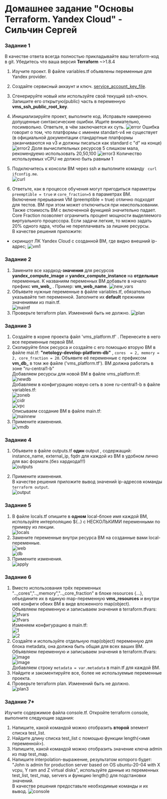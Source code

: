 # Домашнее задание "Основы Terraform. Yandex Cloud" - Сильчин Сергей  
### Задание 1
В качестве ответа всегда полностью прикладывайте ваш terraform-код в git.
Убедитесь что ваша версия **Terraform** ~>1.8.4

1. Изучите проект. В файле variables.tf объявлены переменные для Yandex provider.
2. Создайте сервисный аккаунт и ключ. [service_account_key_file](https://terraform-provider.yandexcloud.net).
3. Сгенерируйте новый или используйте свой текущий ssh-ключ. Запишите его открытую(public) часть в переменную **vms_ssh_public_root_key**.
4. Инициализируйте проект, выполните код. Исправьте намеренно допущенные синтаксические ошибки. Ищите внимательно, посимвольно. Ответьте, в чём заключается их суть.
   ![error](https://github.com/user-attachments/assets/f1db5280-cfb7-4bb3-bd89-b738ef27d1e2)
   Ошибка говорит о том, что платформы с именем standart-v4 не существует (в официальной документации стандартные платформы заканчиваются на v3 и должны писаться как standard с "d" на конце)
   ![error2](https://github.com/user-attachments/assets/3592d0d5-1ed0-485b-a829-b18a444e4e67)
   Доля вычислительных ресурсов 5 слишком мала, рекомендуемо использовать 20,50,100
   ![error3](https://github.com/user-attachments/assets/dbd2ff1c-5a0f-4973-a435-4ea1916717cb)
   Количество используемых vCPU не должно быть равным 1

5. Подключитесь к консоли ВМ через ssh и выполните команду ``` curl ifconfig.me```.  
![curl](https://github.com/user-attachments/assets/5c0f38e0-cfce-4fa5-a8cf-446b96a48d85)  

6. Ответьте, как в процессе обучения могут пригодиться параметры ```preemptible = true``` и ```core_fraction=5``` в параметрах ВМ.  
Включение прерывания VM (preemptible = true) отлично подходят для тестов. ВМ при этом может отключиться при неиспользовании. Также стоимость ВМ с включенной функцией значительно падает.  
Core Fraction позволяет ограничить процент мощности выделяемого виртуального процессора. Если задачи легкие, то можно задать 20% одного ядра, чтобы не переплачивать за лишние ресурсы.  
В качестве решения приложите:
- скриншот ЛК Yandex Cloud с созданной ВМ, где видно внешний ip-адрес;
  ![vm1](https://github.com/user-attachments/assets/3f9c7a07-7c27-402a-bead-0b3d306193e2)  


### Задание 2

1. Замените все хардкод-**значения** для ресурсов **yandex_compute_image** и **yandex_compute_instance** на **отдельные** переменные. К названиям переменных ВМ добавьте в начало префикс **vm_web_** .  Пример: **vm_web_name**.
![new_vars](https://github.com/user-attachments/assets/5ef5ae3c-a701-4612-baed-8d8149193a24)  
2. Объявите нужные переменные в файле variables.tf, обязательно указывайте тип переменной. Заполните их **default** прежними значениями из main.tf.  
![maintf](https://github.com/user-attachments/assets/dc5d8069-0b33-4dd0-b0e8-201716779b95)  
3. Проверьте terraform plan. Изменений быть не должно. 
![plan](https://github.com/user-attachments/assets/4175f282-acfb-4390-9699-2229822577a1)  


### Задание 3

1. Создайте в корне проекта файл 'vms_platform.tf' . Перенесите в него все переменные первой ВМ.
2. Скопируйте блок ресурса и создайте с его помощью вторую ВМ в файле mai.tf: **"netology-develop-platform-db"** ,  ```cores  = 2, memory = 2, core_fraction = 20```. Объявите её переменные с префиксом **vm_db_** в том же файле ('vms_platform.tf').  ВМ должна работать в зоне "ru-central1-b"  
Добавляем ресурсы для новой ВМ в файле vms_platform.tf:  
![newdb](https://github.com/user-attachments/assets/24bd2515-c33a-4dc1-9ab0-b4358ab103cd)  
Добавляем в конфигурацию новую сеть в зоне ru-central1-b в файле variables.tf:  
![zoneb](https://github.com/user-attachments/assets/38d30f0b-cbc6-46be-8340-1654eb922814)  
![cidr](https://github.com/user-attachments/assets/2e9f4139-4bf0-4c63-82ae-a94494a6cf14)  
![vpc](https://github.com/user-attachments/assets/82ce541a-f539-4ee9-95df-1918f45c0b61)  
Описываем создание ВМ в файле main.tf:  
![mainnew](https://github.com/user-attachments/assets/3b8104c1-fc0f-4f87-acc0-4f7575194fb1)  
4. Примените изменения.  
![vmdb](https://github.com/user-attachments/assets/f1b0aa4a-be35-44b8-a5e5-0e4849da85d9)


### Задание 4

1. Объявите в файле outputs.tf **один** output , содержащий: instance_name, external_ip, fqdn для каждой из ВМ в удобном лично для вас формате.(без хардкода!!!)  
![outputs](https://github.com/user-attachments/assets/ebccd08a-2b77-40a4-9474-fe3910d221fe)

2. Примените изменения.  
В качестве решения приложите вывод значений ip-адресов команды ```terraform output```.  
![output](https://github.com/user-attachments/assets/271b0b1e-c6ef-4559-b79c-87dd6085dce6)
  

### Задание 5

1. В файле locals.tf опишите в **одном** local-блоке имя каждой ВМ, используйте интерполяцию ${..} с НЕСКОЛЬКИМИ переменными по примеру из лекции.  
![locals](https://github.com/user-attachments/assets/b3544032-5606-4ca6-a70c-f89ae96222e2)  
2. Замените переменные внутри ресурса ВМ на созданные вами local-переменные.  
![web](https://github.com/user-attachments/assets/db746b0e-1531-41f4-a93a-6d3ffa0738b4)  
![db](https://github.com/user-attachments/assets/bce086b7-9671-4bfe-b0e2-ff2f9e4929ff)  
3. Примените изменения.  
![apply](https://github.com/user-attachments/assets/8cf20f2a-2d16-4764-b6c4-956fc1bca84a)


### Задание 6

1. Вместо использования трёх переменных  ".._cores",".._memory",".._core_fraction" в блоке  resources {...}, объедините их в единую map-переменную **vms_resources** и  внутри неё конфиги обеих ВМ в виде вложенного map(object).  
Объявляем переменную и записываем значения в terraform.tfvars:  
![tfvars](https://github.com/user-attachments/assets/ad4b021d-0433-430e-b015-c35f4444eec8)  
![tfvars](https://github.com/user-attachments/assets/7a9df520-18ef-4b0c-b289-41294c87324d)  
Изменяем конфигурацию в main.tf:  
![1](https://github.com/user-attachments/assets/aad1e703-3b8c-4c11-a5fe-b3430f8bd199)  
![2](https://github.com/user-attachments/assets/42cc2d0d-3bb2-4290-a740-d85cb7450a8d)  
2. Создайте и используйте отдельную map(object) переменную для блока metadata, она должна быть общая для всех ваших ВМ.  
Объявляем переменную и записываем значения в terraform.tfvars:  
![image](https://github.com/user-attachments/assets/f5e394b6-da88-401e-beb9-b03838740af1)  
![image](https://github.com/user-attachments/assets/1f92d704-2e44-443a-ae5d-940f5e519c5e)  
Добавляем строку ```metadata = var.metadata``` в main.tf для каждой ВМ.  
3. Найдите и закоментируйте все, более не используемые переменные проекта.
4. Проверьте terraform plan. Изменений быть не должно.  
![plan3](https://github.com/user-attachments/assets/f53d93af-a388-46a0-9532-b382516e7e96)


### Задание 7*

Изучите содержимое файла console.tf. Откройте terraform console, выполните следующие задания: 

1. Напишите, какой командой можно отобразить **второй** элемент списка test_list.
2. Найдите длину списка test_list с помощью функции length(<имя переменной>).
3. Напишите, какой командой можно отобразить значение ключа admin из map test_map.
4. Напишите interpolation-выражение, результатом которого будет: "John is admin for production server based on OS ubuntu-20-04 with X vcpu, Y ram and Z virtual disks", используйте данные из переменных test_list, test_map, servers и функцию length() для подстановки значений.  
В качестве решения предоставьте необходимые команды и их вывод.
![console](https://github.com/user-attachments/assets/090c14bb-c580-40c6-9f6e-9f4e5b8ea07d)  
